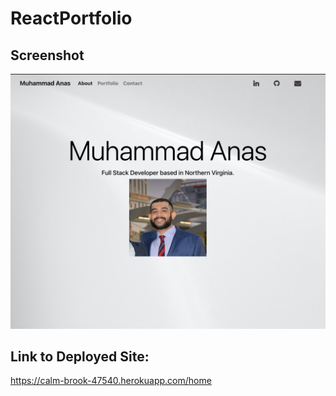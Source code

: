 # ReactPortfolio

## Screenshot
<img src="https://github.com/anasm23/ReactPortfolio/blob/main/public/assets/reactportf.png?raw=true"></img>

## Link to Deployed Site:
https://calm-brook-47540.herokuapp.com/home
